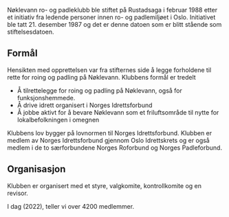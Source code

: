 <p class="first-letter:text-5xl first-letter:text-alt first-letter:font-serif">
Nøklevann ro- og padleklubb ble stiftet på Rustadsaga i februar 1988 etter et initiativ fra ledende personer innen ro- og padlemiljøet i Oslo. Initiativet ble tatt 21. desember 1987 og det er denne datoen som er blitt stående som stiftelsesdatoen.
</p>

## Formål
Hensikten med opprettelsen var fra stifternes side å legge forholdene til rette for roing og padling på Nøklevann. Klubbens formål er tredelt
- Å tilrettelegge for roing og padling på Nøklevann, også for funksjonshemmede.
- Å drive idrett organisert i Norges Idrettsforbund
- Å jobbe aktivt for å bevare Nøklevann som et friluftsområde til nytte for lokalbefolkningen i omegnen

Klubbens lov bygger på lovnormen til Norges Idrettsforbund. Klubben er medlem av Norges Idrettsforbund gjennom Oslo Idrettskrets og er også medlem i de to særforbundene Norges Roforbund og Norges Padleforbund.

## Organisasjon
Klubben er organisert med et styre, valgkomite, kontrollkomite og en revisor.
       
I dag (2022), teller vi over 4200 medlemmer.